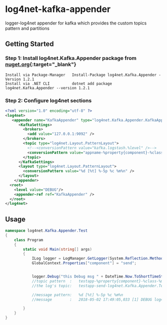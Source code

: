 # log4net-kafka-appender
logger-log4net appender for kafka which provides the custom topics pattern and partitions
## Getting Started
### Step 1: Install log4net.Kafka.Appender package from [nuget.org](https://www.nuget.org/packages/log4net.Kafka.Appender/){:target="_blank"}

```
Install via Package-Manager   Install-Package log4net.Kafka.Appender -Version 1.2.1
Install via .NET CLI          dotnet add package log4net.Kafka.Appender --version 1.2.1
```
### Step 2: Configure log4net sections

```xml
<?xml version="1.0" encoding="utf-8" ?>
<log4net>
   <appender name="KafkaAppender" type="log4net.Kafka.Appender.KafkaAppender, log4net.Kafka.Appender">
      <KafkaSettings>
        <brokers>
          <add value="127.0.0.1:9092" />
        </brokers>
        <topic type="log4net.Layout.PatternLayout">
          <!--<conversionPattern value="kafka.logstash.%level" />-->
          <conversionPattern value="appname-%property{component}-%class-%method-%level" />
        </topic>
      </KafkaSettings>
      <layout type="log4net.Layout.PatternLayout">
        <conversionPattern value="%d [%t] %-5p %c %m%n" />
      </layout>
    </appender>
  <root>
    <level value="DEBUG"/>
    <appender-ref ref="KafkaAppender" />
  </root>
</log4net>
```
## Usage

```cs
namespace log4net.Kafka.Appender.Test
{
    class Program
    {
        static void Main(string[] args)
        {
            ILog logger = LogManager.GetLogger(System.Reflection.MethodBase.GetCurrentMethod().DeclaringType);
            GlobalContext.Properties["component"] = "send";


            logger.Debug("this Debug msg " + DateTime.Now.ToShortTimeString());
            //topic pattern  :   testapp-%property{component}-%class-%method-%level
            //the log's topic:   testapp-send-log4net.Kafka.Appender.Test.Program-Main-DEBUG

            //message pattern:   %d [%t] %-5p %c %m%n 
            //message        :   2018-05-02 17:49:05,033 [1] DEBUG log4net.Kafka.Appender.Test.Program this Debug msg 5:49 PM

        }
    }
}
```
